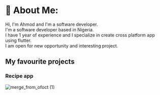 # 💫 About Me:
Hi, I'm Ahmod and I'm a software developer.  
I'm a software developer based in Nigeria.  
I have 1 year of experience and I specialize in create cross platform app using flutter.  
I am open for new opportunity and interesting project.  
## My favourite projects  
### Recipe app  
![merge_from_ofoct (1)](https://user-images.githubusercontent.com/61211517/180602317-9f8274c7-c814-4b05-98ff-53bac015c184.jpg)




